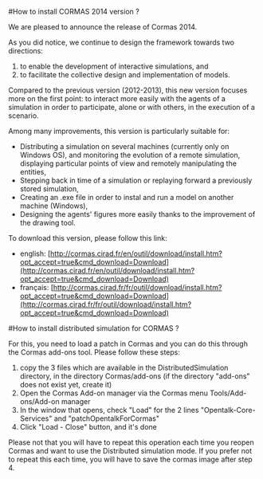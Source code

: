 
#How to install CORMAS 2014 version ?

We are pleased to announce the release of Cormas 2014.

As you did notice, we continue to design the framework towards two directions:

1. to enable the development of interactive simulations, and
 2. to facilitate the collective design and implementation of models.

Compared to the previous version (2012-2013), this new version focuses more on the first point: to interact more easily with the agents of a simulation in order to participate, alone or with others, in the execution of a scenario.

Among many improvements, this version is particularly suitable for:

- Distributing a simulation on several machines (currently only on Windows OS), and monitoring the evolution of a remote simulation, displaying particular points of view and remotely manipulating the entities,
- Stepping back in time of a simulation or replaying forward a previously stored simulation,
- Creating an .exe file in order to instal and run a model on another machine (Windows),
- Designing the agents' figures more easily thanks to the improvement of the drawing tool.

To download this version, please follow this link:

- english: [http://cormas.cirad.fr/en/outil/download/install.htm?opt_accept=true&cmd_download=Download](http://cormas.cirad.fr/en/outil/download/install.htm?opt_accept=true&cmd_download=Download)
- français: [http://cormas.cirad.fr/fr/outil/download/install.htm?opt_accept=true&cmd_download=Download](http://cormas.cirad.fr/fr/outil/download/install.htm?opt_accept=true&cmd_download=Download)
 
#How to install distributed simulation for CORMAS ?

For this, you need to load a patch in Cormas and you can do this through the Cormas add-ons tool. Please follow these steps:

1. copy the 3 files which are available in the DistributedSimulation directory, in the directory Cormas/add-ons (if the directory "add-ons" does not exist yet, create it)
2. Open the Cormas Add-on manager via the Cormas menu Tools/Add-ons/Add-on manager
3. In the window that opens, check "Load" for the 2 lines "Opentalk-Core-Services" and "patchOpentalkForCormas"
4. Click "Load - Close" button, and it's done 

Please not that you will have to repeat this operation each time you reopen Cormas and want to use the Distributed simulation mode. If you prefer not to repeat this each time, you will have to save the cormas image after step 4.
